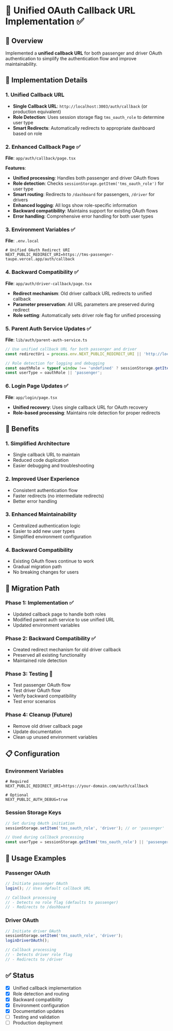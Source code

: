 # 🔄 Unified OAuth Callback URL Implementation ✅

## 🎯 **Overview**

Implemented a **unified callback URL** for both passenger and driver OAuth authentication to simplify the authentication flow and improve maintainability.

## 🔧 **Implementation Details**

### **1. Unified Callback URL**

- **Single Callback URL**: `http://localhost:3003/auth/callback` (or production equivalent)
- **Role Detection**: Uses session storage flag `tms_oauth_role` to determine user type
- **Smart Redirects**: Automatically redirects to appropriate dashboard based on role

### **2. Enhanced Callback Page** ✅
**File**: `app/auth/callback/page.tsx`

**Features**:
- **Unified processing**: Handles both passenger and driver OAuth flows
- **Role detection**: Checks `sessionStorage.getItem('tms_oauth_role')` for user type
- **Smart routing**: Redirects to `/dashboard` for passengers, `/driver` for drivers
- **Enhanced logging**: All logs show role-specific information
- **Backward compatibility**: Maintains support for existing OAuth flows
- **Error handling**: Comprehensive error handling for both user types

### **3. Environment Variables** ✅
**File**: `.env.local`

```env
# Unified OAuth Redirect URI
NEXT_PUBLIC_REDIRECT_URI=https://tms-passenger-taupe.vercel.app/auth/callback
```

### **4. Backward Compatibility** ✅
**File**: `app/auth/driver-callback/page.tsx`

- **Redirect mechanism**: Old driver callback URL redirects to unified callback
- **Parameter preservation**: All URL parameters are preserved during redirect
- **Role setting**: Automatically sets driver role flag for unified processing

### **5. Parent Auth Service Updates** ✅
**File**: `lib/auth/parent-auth-service.ts`

```typescript
// Use unified callback URL for both passenger and driver
const redirectUri = process.env.NEXT_PUBLIC_REDIRECT_URI || 'http://localhost:3003/auth/callback';

// Role detection for logging and debugging
const oauthRole = typeof window !== 'undefined' ? sessionStorage.getItem('tms_oauth_role') : null;
const userType = oauthRole || 'passenger';
```

### **6. Login Page Updates** ✅
**File**: `app/login/page.tsx`

- **Unified recovery**: Uses single callback URL for OAuth recovery
- **Role-based processing**: Maintains role detection for proper redirects

## 🚀 **Benefits**

### **1. Simplified Architecture**
- Single callback URL to maintain
- Reduced code duplication
- Easier debugging and troubleshooting

### **2. Improved User Experience**
- Consistent authentication flow
- Faster redirects (no intermediate redirects)
- Better error handling

### **3. Enhanced Maintainability**
- Centralized authentication logic
- Easier to add new user types
- Simplified environment configuration

### **4. Backward Compatibility**
- Existing OAuth flows continue to work
- Gradual migration path
- No breaking changes for users

## 🔄 **Migration Path**

### **Phase 1: Implementation** ✅
- Updated callback page to handle both roles
- Modified parent auth service to use unified URL
- Updated environment variables

### **Phase 2: Backward Compatibility** ✅
- Created redirect mechanism for old driver callback
- Preserved all existing functionality
- Maintained role detection

### **Phase 3: Testing** 🔄
- Test passenger OAuth flow
- Test driver OAuth flow
- Verify backward compatibility
- Test error scenarios

### **Phase 4: Cleanup** (Future)
- Remove old driver callback page
- Update documentation
- Clean up unused environment variables

## 📋 **Configuration**

### **Environment Variables**
```env
# Required
NEXT_PUBLIC_REDIRECT_URI=https://your-domain.com/auth/callback

# Optional
NEXT_PUBLIC_AUTH_DEBUG=true
```

### **Session Storage Keys**
```javascript
// Set during OAuth initiation
sessionStorage.setItem('tms_oauth_role', 'driver'); // or 'passenger'

// Used during callback processing
const userType = sessionStorage.getItem('tms_oauth_role') || 'passenger';
```

## 🎯 **Usage Examples**

### **Passenger OAuth**
```javascript
// Initiate passenger OAuth
login(); // Uses default callback URL

// Callback processing
// - Detects no role flag (defaults to passenger)
// - Redirects to /dashboard
```

### **Driver OAuth**
```javascript
// Initiate driver OAuth
sessionStorage.setItem('tms_oauth_role', 'driver');
loginDriverOAuth();

// Callback processing
// - Detects driver role flag
// - Redirects to /driver
```

## ✅ **Status**

- [x] Unified callback implementation
- [x] Role detection and routing
- [x] Backward compatibility
- [x] Environment configuration
- [x] Documentation updates
- [ ] Testing and validation
- [ ] Production deployment
